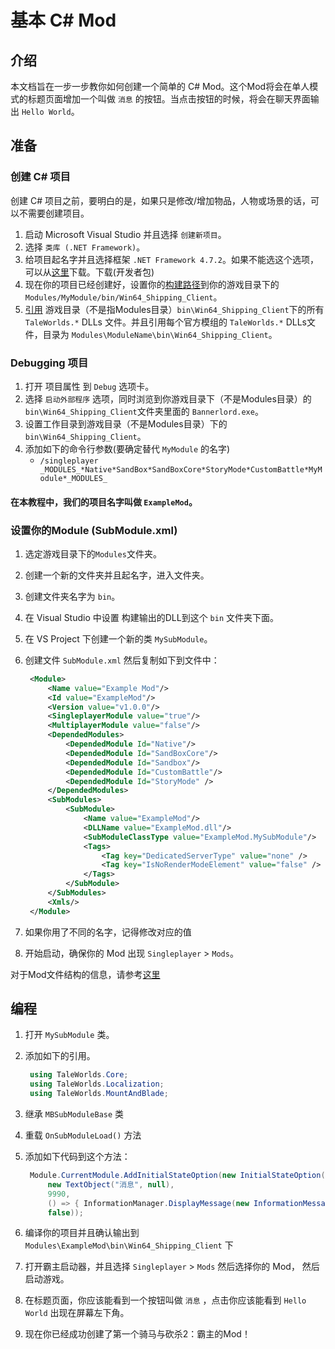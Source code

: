 # 基本 C\# Mod

## 介绍

本文档旨在一步一步教你如何创建一个简单的 C\# Mod。这个Mod将会在单人模式的标题页面增加一个叫做 `消息` 的按钮。当点击按钮的时候，将会在聊天界面输出 `Hello World`。

## 准备

### 创建 C\# 项目

创建 C\# 项目之前，要明白的是，如果只是修改/增加物品，人物或场景的话，可以不需要创建项目。

1. 启动 Microsoft Visual Studio 并且选择 `创建新项目`。
2. 选择 `类库 (.NET Framework)`。
3. 给项目起名字并且选择框架 `.NET Framework 4.7.2`。如果不能选这个选项，可以从[这里](https://dotnet.microsoft.com/download/dotnet-framework/net472)下载。下载\(开发者包\)
4. 现在你的项目已经创建好，设置你的[构建路径](https://docs.microsoft.com/en-us/visualstudio/ide/how-to-change-the-build-output-directory?view=vs-2019)到你的游戏目录下的`Modules/MyModule/bin/Win64_Shipping_Client`。
5. [引用](https://docs.microsoft.com/en-us/visualstudio/ide/how-to-add-or-remove-references-by-using-the-reference-manager?view=vs-2019) 游戏目录（不是指Modules目录）`bin\Win64_Shipping_Client`下的所有`TaleWorlds.*` DLLs 文件。并且引用每个官方模组的 `TaleWorlds.*` DLLs文件，目录为 `Modules\ModuleName\bin\Win64_Shipping_Client`。

### Debugging 项目

1. 打开 项目属性 到 `Debug` 选项卡。
2. 选择 `启动外部程序` 选项，同时浏览到你游戏目录下（不是Modules目录）的`bin\Win64_Shipping_Client`文件夹里面的 `Bannerlord.exe`。
3. 设置工作目录到游戏目录（不是Modules目录）下的 `bin\Win64_Shipping_Client`。
4. 添加如下的命令行参数(要确定替代 `MyModule` 的名字) 
   * `/singleplayer _MODULES_*Native*SandBox*SandBoxCore*StoryMode*CustomBattle*MyModule*_MODULES_`

#### 在本教程中，我们的项目名字叫做 `ExampleMod`。

### 设置你的Module \(SubModule.xml\)

1. 选定游戏目录下的`Modules`文件夹。
2. 创建一个新的文件夹并且起名字，进入文件夹。
3. 创建文件夹名字为 `bin`。
4. 在 Visual Studio 中设置 构建输出的DLL到这个 `bin` 文件夹下面。
5. 在 VS Project 下创建一个新的类 `MySubModule`。
6. 创建文件 `SubModule.xml` 然后复制如下到文件中：

   ```xml
    <Module>
        <Name value="Example Mod"/>
        <Id value="ExampleMod"/>
        <Version value="v1.0.0"/>
        <SingleplayerModule value="true"/>
        <MultiplayerModule value="false"/>
        <DependedModules>
            <DependedModule Id="Native"/>
            <DependedModule Id="SandBoxCore"/>
            <DependedModule Id="Sandbox"/>
            <DependedModule Id="CustomBattle"/>
            <DependedModule Id="StoryMode" />
        </DependedModules>
        <SubModules>
            <SubModule>
                <Name value="ExampleMod"/>
                <DLLName value="ExampleMod.dll"/>
                <SubModuleClassType value="ExampleMod.MySubModule"/>
                <Tags>
                    <Tag key="DedicatedServerType" value="none" />
                    <Tag key="IsNoRenderModeElement" value="false" />
                </Tags>
            </SubModule>
        </SubModules>
        <Xmls/>
    </Module>
   ```

7. 如果你用了不同的名字，记得修改对应的值
8. 开始启动，确保你的 Mod 出现 `Singleplayer` &gt; `Mods`。

对于Mod文件结构的信息，请参考[这里](../_intro/folder-structure.md)

## 编程

1. 打开 `MySubModule` 类。
2. 添加如下的引用。

   ```csharp
    using TaleWorlds.Core;
    using TaleWorlds.Localization;
    using TaleWorlds.MountAndBlade;
   ```
3. 继承 `MBSubModuleBase` 类
4. 重载 `OnSubModuleLoad()` 方法
5. 添加如下代码到这个方法：

   ```csharp
    Module.CurrentModule.AddInitialStateOption(new InitialStateOption("Message",
        new TextObject("消息", null),
        9990,
        () => { InformationManager.DisplayMessage(new InformationMessage("Hello World!")); },
        false));
   ```

6. 编译你的项目并且确认输出到 `Modules\ExampleMod\bin\Win64_Shipping_Client` 下
7. 打开霸主启动器，并且选择 `Singleplayer` &gt; `Mods` 然后选择你的 Mod， 然后启动游戏。
8. 在标题页面，你应该能看到一个按钮叫做 `消息` ，点击你应该能看到 `Hello World` 出现在屏幕左下角。
9. 现在你已经成功创建了第一个骑马与砍杀2：霸主的Mod！
